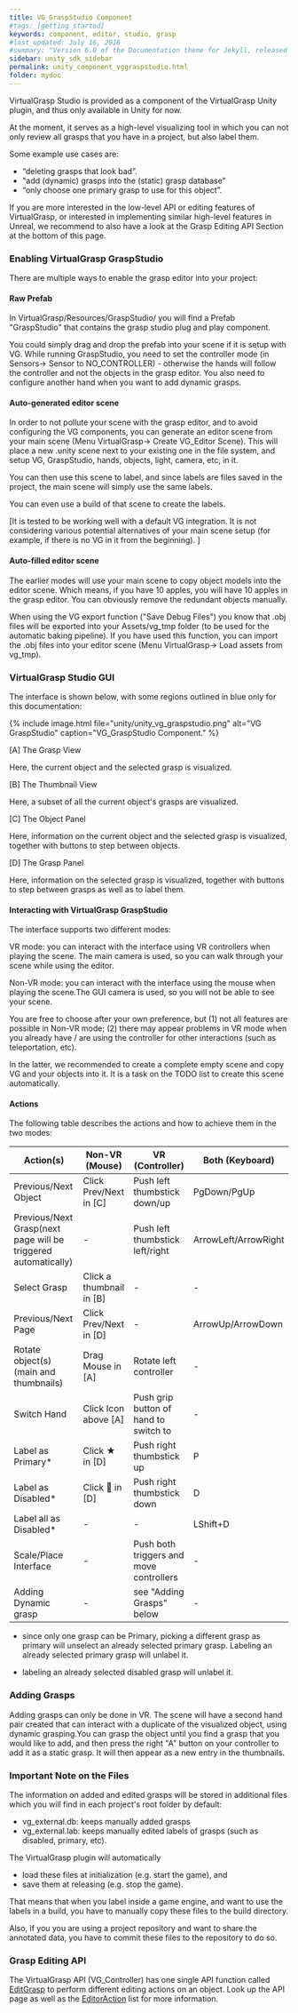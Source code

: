 ```yaml
---
title: VG_GraspStudio Component
#tags: [getting_started]
keywords: component, editor, studio, grasp
#last_updated: July 16, 2016
#summary: "Version 6.0 of the Documentation theme for Jekyll, released July 4, 2016, implements relative links so you can view the files offline or on any server without configuring urls and baseurls. Additionally, you can store pages in subdirectories. Templates for alerts and images are available."
sidebar: unity_sdk_sidebar
permalink: unity_component_vggraspstudio.html
folder: mydoc
---
```


VirtualGrasp Studio is provided as a component of the VirtualGrasp Unity plugin, and thus only available in Unity for now. 

At the moment, it serves as a high-level visualizing tool in which you can not only review all grasps that you have in a project, but also label them.

Some example use cases are:

* “deleting grasps that look bad”.
* "add (dynamic) grasps into the (static) grasp database”
* “only choose one primary grasp to use for this object”.

If you are more interested in the low-level API or editing features of VirtualGrasp, or interested in implementing similar high-level features in Unreal, we recommend to also have a look at the Grasp Editing API Section at the bottom of this page.

### Enabling VirtualGrasp GraspStudio

There are multiple ways to enable the grasp editor into your project:

#### Raw Prefab

In VirtualGrasp/Resources/GraspStudio/ you will find a Prefab "GraspStudio" that contains the grasp studio plug and play component.

You could simply drag and drop the prefab into your scene if it is setup with VG. While running GraspStudio, you need to set the controller mode (in Sensors→ Sensor to NO_CONTROLLER) - otherwise the hands will follow the controller and not the objects in the grasp editor. You also need to configure another hand when you want to add dynamic grasps.

#### Auto-generated editor scene

In order to not pollute your scene with the grasp editor,  and to avoid configuring the VG components, you can generate an editor scene from your main scene (Menu VirtualGrasp→ Create VG_Editor Scene). This will place a new .unity scene next to your existing one in the file system, and setup VG, GraspStudio, hands, objects, light, camera, etc, in it. 

You can then use this scene to label, and since labels are files saved in the project,  the main scene will simply use the same labels.

You can even use a build of that scene to create the labels.

[It is tested to be working well with a default VG integration. It is not considering various potential alternatives of your main scene setup (for example, if there is no VG in it from the beginning). ] 

#### Auto-filled editor scene

The earlier modes will use your main scene to copy object models into the editor scene. Which means, if you have 10 apples, you will have 10 apples in the grasp editor. You can obviously remove the redundant objects manually.

When using the VG export function ("Save Debug Files") you know that .obj files will be exported into your Assets/vg_tmp folder (to be used for the automatic baking pipeline). If you have used this function, you can import the .obj files into your editor scene (Menu VirtualGrasp→ Load assets from vg_tmp).

  

### VirtualGrasp Studio GUI

The interface is shown below, with some regions outlined in blue only for this documentation:

{% include image.html file="unity/unity_vg_graspstudio.png" alt="VG GraspStudio" caption="VG_GraspStudio Component." %}

[A] The Grasp View

Here, the current object and the selected grasp is visualized.

[B] The Thumbnail View

Here, a subset of all the current object's grasps are visualized.

[C] The Object Panel

Here, information on the current object and the selected grasp is visualized, together with buttons to step between objects.

[D] The Grasp Panel

Here, information on the selected grasp is visualized, together with buttons to step between grasps as well as to label them.

#### Interacting with VirtualGrasp GraspStudio

The interface supports two different modes: 

VR mode: you can interact with the interface using VR controllers when playing the scene. The main camera is used, so you can walk through your scene while using the editor.

Non-VR mode: you can interact with the interface using the mouse when playing the scene.The GUI camera is used, so you will not be able to see your scene.

You are free to choose after your own preference, but (1) not all features are possible in Non-VR mode; (2) there may appear problems in VR mode when you already have / are using the controller for other interactions (such as teleportation, etc). 

In the latter, we recommended to create a complete empty scene and copy VG and your objects into it. It is a task on the TODO list to create this scene automatically.

#### Actions

The following table describes the actions and how to achieve them in the two modes:

| Action(s) | Non-VR (Mouse) | VR (Controller) | Both (Keyboard)| 
|-------|--------|---------|---------|
| Previous/Next Object | Click Prev/Next in [C] | Push left thumbstick down/up | PgDown/PgUp | 
| Previous/Next Grasp(next page will be triggered automatically) | - | Push left thumbstick left/right | ArrowLeft/ArrowRight | 
| Select Grasp | Click a thumbnail in [B] | - | - | 
| Previous/Next Page | Click Prev/Next in [D] | - | ArrowUp/ArrowDown | 
| Rotate object(s)(main and thumbnails) | Drag Mouse in [A] | Rotate left controller | - | 
| Switch Hand | Click Icon above [A] | Push grip button of hand to switch to | -| 
| Label as Primary* | Click ★ in [D] | Push right thumbstick up | P | 
| Label as Disabled* | Click    ⃠     in [D] | Push right thumbstick down | D |  
| Label all as Disabled* | - | - | LShift+D | 
| Scale/Place Interface | - | Push both triggers and move controllers | - | 
| Adding Dynamic grasp | - | see "Adding Grasps" below | - | 

* since only one grasp can be Primary, picking a different grasp as primary will unselect an already selected primary grasp. Labeling an already selected primary grasp will unlabel it.

* labeling an already selected disabled grasp will unlabel it.

### Adding Grasps

Adding grasps can only be done in VR. The scene will have a second hand pair created that can interact with a duplicate of the visualized object, using dynamic grasping.You can grasp the object until you find a grasp that you would like to add, and then press the right "A" button on your controller to add it as a static grasp. It will then appear as a new entry in the thumbnails.

### Important Note on the Files

The information on added and edited grasps will be stored in additional files which you will find in each project's root folder by default:

* vg_external.db: keeps manually added grasps
* vg_external.lab: keeps manually edited labels of grasps (such as disabled, primary, etc).

The VirtualGrasp plugin will automatically  

* load these files at initialization (e.g. start the game), and 
* save them at releasing (e.g. stop the game). 

That means that when you label inside a game engine, and want to use the labels in a build, you have to manually copy these files to the build directory.

Also, if you you are using a project repository and want to share the annotated data, you have to commit these files to the repository to do so.


### Grasp Editing API

The VirtualGrasp API (VG_Controller) has one single API function called [EditGrasp](VirtualGrasp_UnityAPI.html#editgrasp) to perform different editing actions on an object. Look up the API page as well as the [EditorAction](VirtualGrasp_UnityAPI.html#vg_editoraction) list for more information.